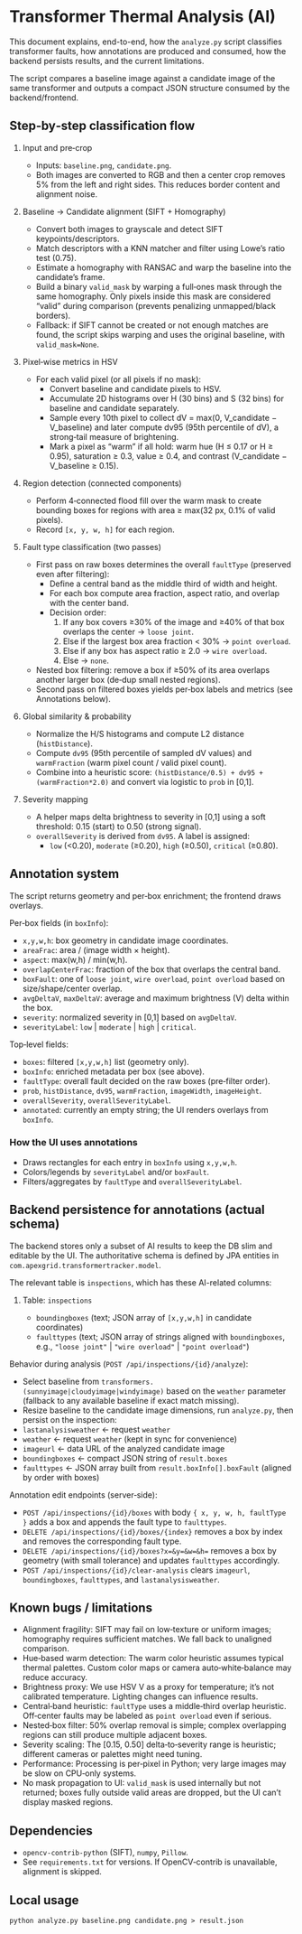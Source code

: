 # Transformer Thermal Analysis (AI)

This document explains, end-to-end, how the `analyze.py` script classifies transformer faults, how annotations are produced and consumed, how the backend persists results, and the current limitations.

The script compares a baseline image against a candidate image of the same transformer and outputs a compact JSON structure consumed by the backend/frontend.

## Step‑by‑step classification flow

1. Input and pre‑crop

   - Inputs: `baseline.png`, `candidate.png`.
   - Both images are converted to RGB and then a center crop removes 5% from the left and right sides. This reduces border content and alignment noise.

2. Baseline → Candidate alignment (SIFT + Homography)

   - Convert both images to grayscale and detect SIFT keypoints/descriptors.
   - Match descriptors with a KNN matcher and filter using Lowe’s ratio test (0.75).
   - Estimate a homography with RANSAC and warp the baseline into the candidate’s frame.
   - Build a binary `valid_mask` by warping a full‑ones mask through the same homography. Only pixels inside this mask are considered “valid” during comparison (prevents penalizing unmapped/black borders).
   - Fallback: if SIFT cannot be created or not enough matches are found, the script skips warping and uses the original baseline, with `valid_mask=None`.

3. Pixel‑wise metrics in HSV

   - For each valid pixel (or all pixels if no mask):
     - Convert baseline and candidate pixels to HSV.
     - Accumulate 2D histograms over H (30 bins) and S (32 bins) for baseline and candidate separately.
     - Sample every 10th pixel to collect dV = max(0, V_candidate − V_baseline) and later compute dv95 (95th percentile of dV), a strong‑tail measure of brightening.
     - Mark a pixel as “warm” if all hold: warm hue (H ≤ 0.17 or H ≥ 0.95), saturation ≥ 0.3, value ≥ 0.4, and contrast (V_candidate − V_baseline ≥ 0.15).

4. Region detection (connected components)

   - Perform 4‑connected flood fill over the warm mask to create bounding boxes for regions with area ≥ max(32 px, 0.1% of valid pixels).
   - Record `[x, y, w, h]` for each region.

5. Fault type classification (two passes)

   - First pass on raw boxes determines the overall `faultType` (preserved even after filtering):
     - Define a central band as the middle third of width and height.
     - For each box compute area fraction, aspect ratio, and overlap with the center band.
     - Decision order:
       1. If any box covers ≥30% of the image and ≥40% of that box overlaps the center → `loose joint`.
       1. Else if the largest box area fraction < 30% → `point overload`.
       1. Else if any box has aspect ratio ≥ 2.0 → `wire overload`.
       1. Else → `none`.
   - Nested box filtering: remove a box if ≥50% of its area overlaps another larger box (de‑dup small nested regions).
   - Second pass on filtered boxes yields per‑box labels and metrics (see Annotations below).

6. Global similarity & probability

   - Normalize the H/S histograms and compute L2 distance (`histDistance`).
   - Compute `dv95` (95th percentile of sampled dV values) and `warmFraction` (warm pixel count / valid pixel count).
   - Combine into a heuristic score: `(histDistance/0.5) + dv95 + (warmFraction*2.0)` and convert via logistic to `prob` in [0,1].

7. Severity mapping

   - A helper maps delta brightness to severity in [0,1] using a soft threshold: 0.15 (start) to 0.50 (strong signal).
   - `overallSeverity` is derived from `dv95`. A label is assigned:
     - `low` (<0.20), `moderate` (≥0.20), `high` (≥0.50), `critical` (≥0.80).

## Annotation system

The script returns geometry and per‑box enrichment; the frontend draws overlays.

Per‑box fields (in `boxInfo`):

- `x,y,w,h`: box geometry in candidate image coordinates.
- `areaFrac`: area / (image width × height).
- `aspect`: max(w,h) / min(w,h).
- `overlapCenterFrac`: fraction of the box that overlaps the central band.
- `boxFault`: one of `loose joint`, `wire overload`, `point overload` based on size/shape/center overlap.
- `avgDeltaV`, `maxDeltaV`: average and maximum brightness (V) delta within the box.
- `severity`: normalized severity in [0,1] based on `avgDeltaV`.
- `severityLabel`: `low` | `moderate` | `high` | `critical`.

Top‑level fields:

- `boxes`: filtered `[x,y,w,h]` list (geometry only).
- `boxInfo`: enriched metadata per box (see above).
- `faultType`: overall fault decided on the raw boxes (pre‑filter order).
- `prob`, `histDistance`, `dv95`, `warmFraction`, `imageWidth`, `imageHeight`.
- `overallSeverity`, `overallSeverityLabel`.
- `annotated`: currently an empty string; the UI renders overlays from `boxInfo`.

### How the UI uses annotations

- Draws rectangles for each entry in `boxInfo` using `x,y,w,h`.
- Colors/legends by `severityLabel` and/or `boxFault`.
- Filters/aggregates by `faultType` and `overallSeverityLabel`.

## Backend persistence for annotations (actual schema)

The backend stores only a subset of AI results to keep the DB slim and editable by the UI. The authoritative schema is defined by JPA entities in `com.apexgrid.transformertracker.model`.

The relevant table is `inspections`, which has these AI-related columns:

1. Table: `inspections`

    - `boundingboxes` (text; JSON array of `[x,y,w,h]` in candidate coordinates)
    - `faulttypes` (text; JSON array of strings aligned with `boundingboxes`, e.g., `"loose joint"` | `"wire overload"` | `"point overload"`)

Behavior during analysis (`POST /api/inspections/{id}/analyze`):

- Select baseline from `transformers.(sunnyimage|cloudyimage|windyimage)` based on the `weather` parameter (fallback to any available baseline if exact match missing).
- Resize baseline to the candidate image dimensions, run `analyze.py`, then persist on the inspection:
- `lastanalysisweather` ← request `weather`
- `weather` ← request `weather` (kept in sync for convenience)
- `imageurl` ← data URL of the analyzed candidate image
- `boundingboxes` ← compact JSON string of `result.boxes`
- `faulttypes` ← JSON array built from `result.boxInfo[].boxFault` (aligned by order with boxes)

Annotation edit endpoints (server‑side):

- `POST /api/inspections/{id}/boxes` with body `{ x, y, w, h, faultType }` adds a box and appends the fault type to `faulttypes`.
- `DELETE /api/inspections/{id}/boxes/{index}` removes a box by index and removes the corresponding fault type.
- `DELETE /api/inspections/{id}/boxes?x=&y=&w=&h=` removes a box by geometry (with small tolerance) and updates `faulttypes` accordingly.
- `POST /api/inspections/{id}/clear-analysis` clears `imageurl`, `boundingboxes`, `faulttypes`, and `lastanalysisweather`.

## Known bugs / limitations

- Alignment fragility: SIFT may fail on low‑texture or uniform images; homography requires sufficient matches. We fall back to unaligned comparison.
- Hue‑based warm detection: The warm color heuristic assumes typical thermal palettes. Custom color maps or camera auto‑white‑balance may reduce accuracy.
- Brightness proxy: We use HSV V as a proxy for temperature; it’s not calibrated temperature. Lighting changes can influence results.
- Central‑band heuristic: `faultType` uses a middle‑third overlap heuristic. Off‑center faults may be labeled as `point overload` even if serious.
- Nested‑box filter: 50% overlap removal is simple; complex overlapping regions can still produce multiple adjacent boxes.
- Severity scaling: The [0.15, 0.50] delta‑to‑severity range is heuristic; different cameras or palettes might need tuning.
- Performance: Processing is per‑pixel in Python; very large images may be slow on CPU‑only systems.
- No mask propagation to UI: `valid_mask` is used internally but not returned; boxes fully outside valid areas are dropped, but the UI can’t display masked regions.

## Dependencies

- `opencv-contrib-python` (SIFT), `numpy`, `Pillow`.
- See `requirements.txt` for versions. If OpenCV‑contrib is unavailable, alignment is skipped.

## Local usage

```pwsh
python analyze.py baseline.png candidate.png > result.json
```
